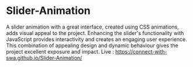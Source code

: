 # Slider-Animation
A slider animation with a great interface, created using CSS animations, adds visual appeal to the project. Enhancing the slider's functionality with JavaScript provides interactivity and creates an engaging user experience. This combination of appealing design and dynamic behaviour gives the project excellent exposure and impact.
Live : https://connect-with-swa.github.io/Slider-Animation/
